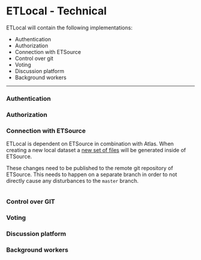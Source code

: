 # ETLocal - Technical

ETLocal will contain the following implementations:

- Authentication
- Authorization
- Connection with ETSource
- Control over git
- Voting
- Discussion platform
- Background workers

---

### Authentication

### Authorization

### Connection with ETSource

ETLocal is dependent on ETSource in combination with Atlas. When creating a
new local dataset a [new set of files](https://github.com/quintel/documentation/tree/master/modules/local-datasets#file-structure-of-a-local-dataset) will be generated inside of ETSource.

These changes need to be published to the remote git repository of ETSource.
This needs to happen on a separate branch in order to not directly cause any
disturbances to the `master` branch.

```bash
```

### Control over GIT

### Voting

### Discussion platform

### Background workers
